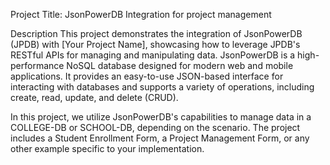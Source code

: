 Project Title: JsonPowerDB Integration for project management

Description
This project demonstrates the integration of JsonPowerDB (JPDB) with [Your Project Name], showcasing how to leverage JPDB's RESTful APIs for managing and manipulating data. JsonPowerDB is a high-performance NoSQL database designed for modern web and mobile applications. It provides an easy-to-use JSON-based interface for interacting with databases and supports a variety of operations, including create, read, update, and delete (CRUD).

In this project, we utilize JsonPowerDB's capabilities to manage data in a COLLEGE-DB or SCHOOL-DB, depending on the scenario. The project includes a Student Enrollment Form, a Project Management Form, or any other example specific to your implementation.
